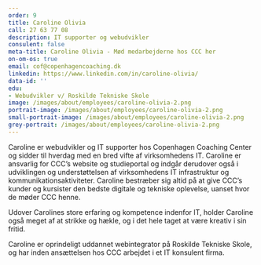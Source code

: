 ```yaml
---
order: 9
title: Caroline Olivia
call: 27 63 77 08
description: IT supporter og webudvikler
consulent: false
meta-title: Caroline Olivia - Mød medarbejderne hos CCC her
on-om-os: true
email: cof@copenhagencoaching.dk
linkedin: https://www.linkedin.com/in/caroline-olivia/
data-id: ''
edu:
- Webudvikler v/ Roskilde Tekniske Skole
image: /images/about/employees/caroline-olivia-2.png
portrait-image: /images/about/employees/caroline-olivia-2.png
small-portrait-image: /images/about/employees/caroline-olivia-2.png
grey-portrait: /images/about/employees/caroline-olivia-2.png
---
```


Caroline er webudvikler og IT supporter hos Copenhagen Coaching Center og sidder til hverdag med en bred vifte af virksomhedens IT. Caroline er ansvarlig for CCC’s website og studieportal og indgår derudover også i udviklingen og understøttelsen af virksomhedens IT infrastruktur og kommunikationsaktiviteter. Caroline bestræber sig altid på at give CCC’s kunder og kursister den bedste digitale og tekniske oplevelse, uanset hvor de møder CCC henne.

Udover Carolines store erfaring og kompetence indenfor IT, holder Caroline også meget af at strikke og hækle, og i det hele taget at være kreativ i sin fritid.

Caroline er oprindeligt uddannet webintegrator på Roskilde Tekniske Skole, og har inden ansættelsen hos CCC arbejdet i et IT konsulent firma.